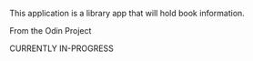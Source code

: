 This application is a library app that will hold book information.

From the Odin Project

CURRENTLY IN-PROGRESS
